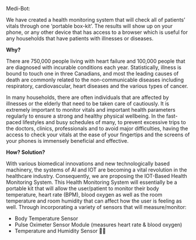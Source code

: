 Medi-Bot: 

We have created a health monitoring system that will check all of patients’ vitals through one ‘portable box-kit’. The results will show up on your phone, or any other device that has access to a browser which is useful for any households that have patients with illnesses or diseases.

**Why?** 

There are 750,000 people living with heart failure and 100,000 people that are diagnosed with incurable conditions each year. Statistically, illness is bound to touch one in three Canadians, and most the leading causes of death are commonly related to the non-communicable diseases including respiratory, cardiovascular, heart diseases and the various types of cancer. 

In many households, there are often individuals that are affected by illnesses or the elderly that need to be taken care of cautiously. It is extremely important to monitor vitals and important health parameters regularly to ensure a strong and healthy physical wellbeing. In the fast-paced lifestyles and busy schedules of many, to prevent excessive trips to the doctors, clinics, professionals and to avoid major difficulties, having the access to check your vitals at the ease of your fingertips and the screens of your phones is immensely beneficial and effective.  

**How? Solution?**

With various biomedical innovations and new technologically based machinery, the systems of AI and IOT are becoming a vital revolution in the healthcare industry. Consequently, we are proposing the IOT-Based Health Monitoring System. This Health Monitoring System will essentially be a portable kit that will allow the user/patient to monitor their body temperature, heart rate (BPM), blood oxygen as well as the room temperature and room humidity that can affect how the user is feeling as well. Through incorporating a variety of sensors that will measure/monitor: 
- Body Temperature Sensor
- Pulse Oximeter Sensor Module (measures heart rate & blood oxygen)
- Temperature and Humidity Sensor

